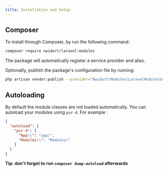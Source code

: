 ```yaml
---
title: Installation and Setup
---
```


## Composer

To install through Composer, by run the following command:

``` bash
composer require nwidart/laravel-modules
```

The package will automatically register a service provider and alias.

Optionally, publish the package's configuration file by running:

``` bash
php artisan vendor:publish --provider="Nwidart\Modules\LaravelModulesServiceProvider"
```

## Autoloading

By default the module classes are not loaded automatically. You can autoload your modules using `psr-4`. For example :

``` json
{
  "autoload": {
    "psr-4": {
      "App\\": "app/",
      "Modules\\": "Modules/"
    }
  }
}
```

**Tip: don't forget to run `composer dump-autoload` afterwards**
